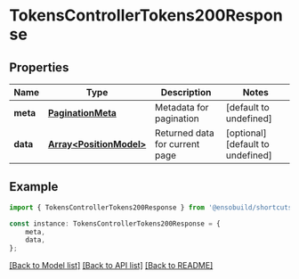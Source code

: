 # TokensControllerTokens200Response


## Properties

Name | Type | Description | Notes
------------ | ------------- | ------------- | -------------
**meta** | [**PaginationMeta**](PaginationMeta.md) | Metadata for pagination | [default to undefined]
**data** | [**Array&lt;PositionModel&gt;**](PositionModel.md) | Returned data for current page | [optional] [default to undefined]

## Example

```typescript
import { TokensControllerTokens200Response } from '@ensobuild/shortcuts-sdk';

const instance: TokensControllerTokens200Response = {
    meta,
    data,
};
```

[[Back to Model list]](../README.md#documentation-for-models) [[Back to API list]](../README.md#documentation-for-api-endpoints) [[Back to README]](../README.md)
